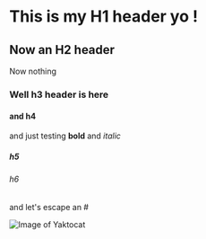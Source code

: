 # This is my H1 header yo !
## Now an H2 header
Now nothing
### Well h3 header is here
#### and h4
and just testing **bold** and _italic_
##### h5
###### h6

and let's escape an \#


![Image of Yaktocat](https://octodex.github.com/images/yaktocat.png)
